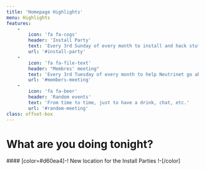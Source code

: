 ```yaml
---
title: 'Homepage Highlights'
menu: Highlights
features:
    -
        icon: 'fa fa-cogs'
        header: 'Install Party'
        text: 'Every 3rd Sunday of every month to install and hack stufs.'
        url: '#install-party'
    -
        icon: 'fa fa-file-text'
        header: "Membres' meeting"
        text: 'Every 3rd Tuesday of every month to help Neutrinet go ahead.'
        url: '#members-meeting'
    -
        icon: 'fa fa-beer'
        header: 'Random events'
        text: 'From time to time, just to have a drink, chat, etc.'
        url: '#random-meeting'
class: offset-box
---
```


# What are you doing tonight?

#### [color=#d60ea4]-! New location for the Install Parties !-[/color]